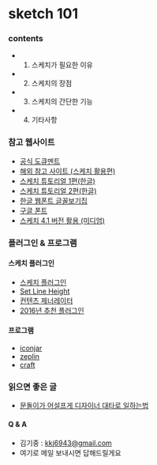 # sketch 101

### contents
- 01. 스케치가 필요한 이유
- 02. 스케치의 장점
- 03. 스케치의 간단한 기능
- 04. 기타사항

### 참고 웹사이트

- [공식 도큐멘트](https://www.sketchapp.com/learn/documentation/)
- [해외 참고 사이트 (스케치 활용편)](https://medium.com/sketch-app-sources/how-to-create-a-front-end-framework-with-sketch-2379edb5e7df#.himsins73)
- [스케치 튜토리얼 1편(한글)](https://www.vobour.com/book/view/L5mBCot7KyvgLv8cJ)
- [스케치 튜토리얼 2편(한글)](https://www.vobour.com/book/view/Cvu3hhwm8toAjzMsM)
- [한글 웹폰트 글꼴보기집](http://youngkang.me/hangul-webfont-showcase/)
- [구글 폰트](https://fonts.google.com/)
- [스케치 4.1 버전 활용 (미디엄)](https://goo.gl/a3Bkhy)

### 플러그인 & 프로그램

#### 스케치 플러그인
- [스케치 플러그인](https://www.sketchapp.com/extensions/plugins/)
- [Set Line Height](https://github.com/getflourish/Sketch-Set-Line-Height-Plugin)
- [컨텐츠 제너레이터](https://github.com/timuric/Content-generator-sketch-plugin)
- [2016년 추천 플러그인](https://blog.prototypr.io/best-sketch-plugins-i-used-this-year-2016-eb677b5c5755#.iidri01gh)

#### 프로그램
- [iconjar](http://geticonjar.com/)
- [zeplin](https://zeplin.io)
- [craft](https://www.invisionapp.com/craft)

### 읽으면 좋은 글
- [문돌이가 어설프게 디자이너 대타로 일하는법](https://brunch.co.kr/@andrewyhc/4)

#### Q & A
- 김기중 : kkj6943@gmail.com
- 여기로 메일 보내시면 답해드릴게요
